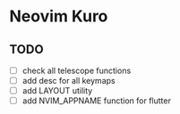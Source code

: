 # Neovim Kuro


## TODO
- [ ] check all telescope functions
- [ ] add desc for all keymaps
- [ ] add LAYOUT utility
- [ ] add NVIM_APPNAME function for flutter
